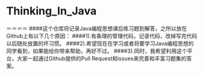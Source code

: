 # Thinking_In_Java
＝＝＝＝
####这个仓库将记录Java编程思想课后练习题到解答，之所以放在Github上有以下几个原因：
####1).有条理的管理代码，记录代码，改掉写完代码以后随处放置的坏习惯。
####2).希望现在在学习或者将要学习Java编程思想的同学看到，如果能给你带来帮助，再好不过。
####3).同时，我希望利用这个平台，大家一起通过Github提供的Pull Request和issues来完善和丰富习题集的答案。
